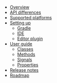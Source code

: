 * [Overview](index.md)
* [API differences](api-differences.md)
* [Supported platforms](supported-platforms.md)
* [Setting up]()
    * [Gradle](setup/gradle.md)
    * [IDE](setup/ide.md)
    * [Editor plugin](setup/editor-plugin.md)
* [User guide]()
    * [Classes](user-guide/classes.md)
    * [Methods](user-guide/methods.md)
    * [Signals](user-guide/signals.md)
    * [Properties](user-guide/properties.md)
* [Release notes](release-notes.md)
* [Roadmap](roadmap.md)